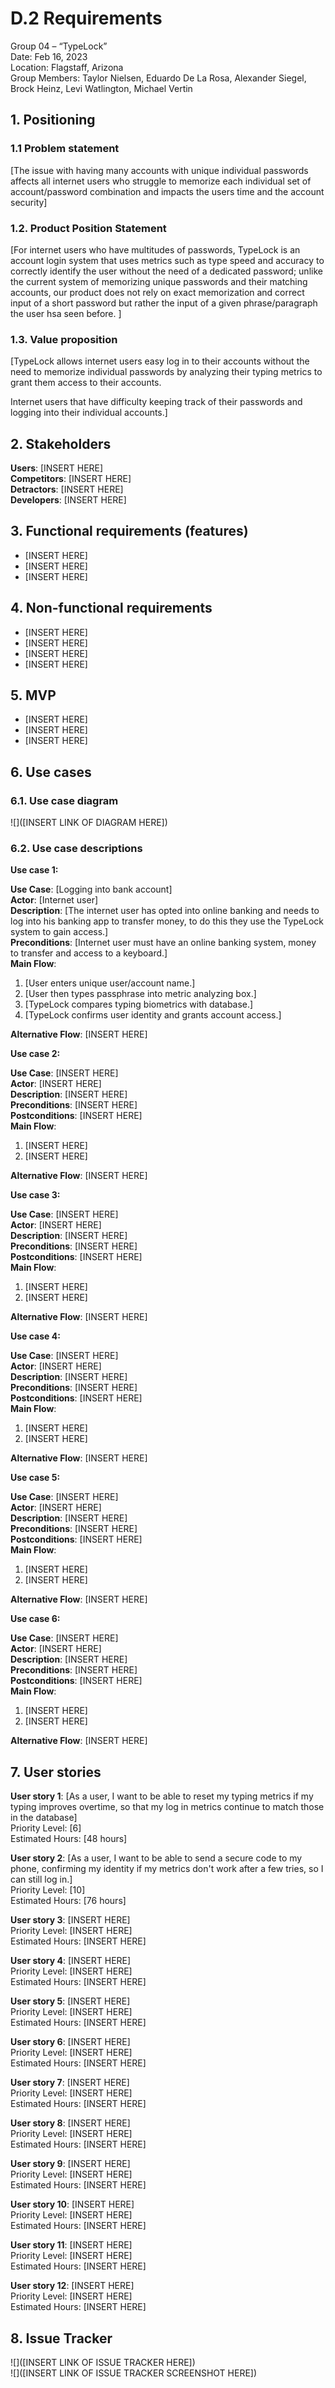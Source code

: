 # D.2 Requirements

Group 04 – “TypeLock”\
Date: Feb 16, 2023\
Location: Flagstaff, Arizona\
Group Members: Taylor Nielsen, Eduardo De La Rosa, Alexander Siegel, Brock Heinz, Levi Watlington, Michael Vertin

## 1. Positioning

### 1.1 Problem statement

[The issue with having many accounts with unique individual passwords affects all internet users who struggle to memorize each individual set of account/password combination and impacts the users time and the account security]

### 1.2. Product Position Statement

[For internet users who have multitudes of passwords, TypeLock is an account login system that uses metrics such as type speed and accuracy to correctly identify the user without the need of a dedicated password; unlike the current system of memorizing unique passwords and their matching accounts, our product does not rely on exact memorization and correct input of a short password but rather the input of a given phrase/paragraph the user hsa seen before. ]

### 1.3. Value proposition

[TypeLock allows internet users easy log in to their accounts without the need to memorize individual passwords by analyzing their typing metrics to grant them access to their accounts.

Internet users that have difficulty keeping track of their passwords and logging into their individual accounts.]

## 2. Stakeholders

**Users**: [INSERT HERE]\
**Competitors**: [INSERT HERE]\
**Detractors**: [INSERT HERE]\
**Developers**: [INSERT HERE]

## 3. Functional requirements (features)

- [INSERT HERE]
- [INSERT HERE]
- [INSERT HERE]

## 4. Non-functional requirements

- [INSERT HERE]
- [INSERT HERE]
- [INSERT HERE]
- [INSERT HERE]

## 5. MVP

- [INSERT HERE]
- [INSERT HERE]
- [INSERT HERE]

## 6. Use cases

### 6.1. Use case diagram

![]([INSERT LINK OF DIAGRAM HERE])

### 6.2. Use case descriptions

**Use case 1:**

**Use Case**: [Logging into bank account]\
**Actor**: [Internet user]\
**Description**: [The internet user has opted into online banking and needs to log into his banking app to transfer money, to do this they use the TypeLock system to gain access.]\
**Preconditions**: [Internet user must have an online banking system, money to transfer and access to a keyboard.]\
**Main Flow**:

1. [User enters unique user/account name.]
2. [User then types passphrase into metric analyzing box.]
3. [TypeLock compares typing biometrics with database.]
4. [TypeLock confirms user identity and grants account access.]

**Alternative Flow**: [INSERT HERE]

**Use case 2:**

**Use Case**: [INSERT HERE]\
**Actor**: [INSERT HERE]\
**Description**: [INSERT HERE]\
**Preconditions**: [INSERT HERE]\
**Postconditions**: [INSERT HERE]\
**Main Flow**:

1. [INSERT HERE]
2. [INSERT HERE]

**Alternative Flow**: [INSERT HERE]

**Use case 3:**

**Use Case**: [INSERT HERE]\
**Actor**: [INSERT HERE]\
**Description**: [INSERT HERE]\
**Preconditions**: [INSERT HERE]\
**Postconditions**: [INSERT HERE]\
**Main Flow**:

1. [INSERT HERE]
2. [INSERT HERE]

**Alternative Flow**: [INSERT HERE]

**Use case 4:**

**Use Case**: [INSERT HERE]\
**Actor**: [INSERT HERE]\
**Description**: [INSERT HERE]\
**Preconditions**: [INSERT HERE]\
**Postconditions**: [INSERT HERE]\
**Main Flow**:

1. [INSERT HERE]
2. [INSERT HERE]

**Alternative Flow**: [INSERT HERE]

**Use case 5:**

**Use Case**: [INSERT HERE]\
**Actor**: [INSERT HERE]\
**Description**: [INSERT HERE]\
**Preconditions**: [INSERT HERE]\
**Postconditions**: [INSERT HERE]\
**Main Flow**:

1. [INSERT HERE]
2. [INSERT HERE]

**Alternative Flow**: [INSERT HERE]

**Use case 6:**

**Use Case**: [INSERT HERE]\
**Actor**: [INSERT HERE]\
**Description**: [INSERT HERE]\
**Preconditions**: [INSERT HERE]\
**Postconditions**: [INSERT HERE]\
**Main Flow**:

1. [INSERT HERE]
2. [INSERT HERE]

**Alternative Flow**: [INSERT HERE]

## 7. User stories

**User story 1**: [As a user, I want to be able to reset my typing metrics if my typing improves overtime, so that my log in metrics continue to match those in the database]\
Priority Level: [6]\
Estimated Hours: [48 hours]

**User story 2**: [As a user, I want to be able to send a secure code to my phone, confirming my identity if my metrics don't work after a few tries, so I can still log in.]\
Priority Level: [10]\
Estimated Hours: [76 hours]

**User story 3**: [INSERT HERE]\
Priority Level: [INSERT HERE]\
Estimated Hours: [INSERT HERE]

**User story 4**: [INSERT HERE]\
Priority Level: [INSERT HERE]\
Estimated Hours: [INSERT HERE]

**User story 5**: [INSERT HERE]\
Priority Level: [INSERT HERE]\
Estimated Hours: [INSERT HERE]

**User story 6**: [INSERT HERE]\
Priority Level: [INSERT HERE]\
Estimated Hours: [INSERT HERE]

**User story 7**: [INSERT HERE]\
Priority Level: [INSERT HERE]\
Estimated Hours: [INSERT HERE]

**User story 8**: [INSERT HERE]\
Priority Level: [INSERT HERE]\
Estimated Hours: [INSERT HERE]

**User story 9**: [INSERT HERE]\
Priority Level: [INSERT HERE]\
Estimated Hours: [INSERT HERE]

**User story 10**: [INSERT HERE]\
Priority Level: [INSERT HERE]\
Estimated Hours: [INSERT HERE]

**User story 11**: [INSERT HERE]\
Priority Level: [INSERT HERE]\
Estimated Hours: [INSERT HERE]

**User story 12**: [INSERT HERE]\
Priority Level: [INSERT HERE]\
Estimated Hours: [INSERT HERE]

## 8. Issue Tracker

![]([INSERT LINK OF ISSUE TRACKER HERE])\
![]([INSERT LINK OF ISSUE TRACKER SCREENSHOT HERE])
